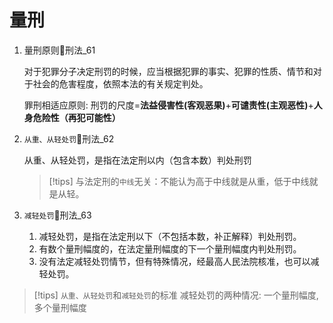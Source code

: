 # 量刑

1. 量刑原则🚪刑法_61

    对于犯罪分子决定刑罚的时候，应当根据犯罪的事实、犯罪的性质、情节和对于社会的危害程度，依照本法的有关规定判处。
    
    罪刑相适应原则: 刑罚的尺度=**法益侵害性(客观恶果)**+**可谴责性(主观恶性)**+**人身危险性（再犯可能性）**

2. `从重、从轻处罚`🚪刑法_62

    从重、从轻处罚，是指在法定刑以内（包含本数）判处刑罚
    > [!tips]
    > 与法定刑的`中线`无关：不能认为高于中线就是从重，低于中线就是从轻。

1. `减轻处罚`🚪刑法_63

    1. 减轻处罚，是指在法定刑以下（不包括本数，补正解释）判处刑罚。
    2. 有数个量刑幅度的，在法定量刑幅度的下一个量刑幅度内判处刑罚。
    3. 没有法定减轻处罚情节，但有特殊情况，经最高人民法院核准，也可以减轻处罚。


> [!tips]
> `从重、从轻处罚`和`减轻处罚`的标准
> 减轻处罚的两种情况: 一个量刑幅度, 多个量刑幅度
